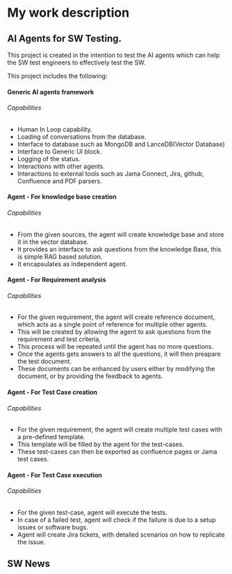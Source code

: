 # My work description

## AI Agents for SW Testing.

This project is created in the intention to test the AI agents which can help the SW test engineers to effectively test the SW.

This project includes the following:

#### Generic AI agents framework

###### Capabilities

- Human In Loop capability.
- Loading of conversations from the database.
- Interface to database such as MongoDB and LanceDB(Vector Database)
- Interface to Generic UI block.
- Logging of the status. 
- Interactions with other agents.
- Interactions to external tools such as Jama Connect, Jira, github, Confluence and PDF parsers.

#### Agent - For knowledge base creation

###### Capabilities

- From the given sources, the agent will create knowledge base and store it in the vector database.
- It provides an interface to ask questions from the knowledge Base, this is simple RAG based solution.
- It encapsulates as independent agent.


#### Agent - For Requirement analysis

###### Capabilities

- For the given requirement, the agent will create reference document, which acts as a single point of reference for multiple other agents.
- This will be created by allowing the agent to ask questions from the requirement and test criteria,
- This process will be repeated until the agent has no more questions.
- Once the agents gets answers to all the questions, it will then preapare the test document.
- These documents can be enhanced by users either by modifying the document, or by providing the feedback to agents.

#### Agent - For Test Case creation

###### Capabilities

- For the given requirement, the agent will create multiple test cases with a pre-defined template.
- This template will be filled by the agent for the test-cases.
- These test-cases can then be exported as confluence pages or Jama test cases.

#### Agent - For Test Case execution

###### Capabilities

- For the given test-case, agent will execute the tests.
- In case of a failed test, agent will check if the failure is due to a setup issues or software bugs. 
- Agent will create Jira tickets, with detailed scenarios on how to replicate the issue.

## SW News


